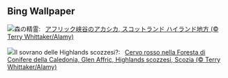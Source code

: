## Bing Wallpaper
![](https://www.bing.com/th?id=OHR.RedStag_JA-JP3676294833_UHD.jpg&w=1000)森の精霊:&nbsp;&ensp;[アフリック峡谷のアカシカ, スコットランド ハイランド地方 (© Terry Whittaker/Alamy)](https://www.bing.com/th?id=OHR.RedStag_JA-JP3676294833_UHD.jpg)
<br><br/>
![](https://www.bing.com/th?id=OHR.RedStag_IT-IT8661593020_UHD.jpg&w=1000)Il sovrano delle Highlands scozzesi?:&nbsp;&ensp;[Cervo rosso nella Foresta di Conifere della Caledonia, Glen Affric, Highlands scozzesi, Scozia (© Terry Whittaker/Alamy)](https://www.bing.com/th?id=OHR.RedStag_IT-IT8661593020_UHD.jpg)
<br><br/>
